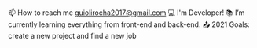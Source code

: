 📫 How to reach me guiolirocha2017@gmail.com
💻 I'm Developer!
📚 I’m currently learning everything from front-end and back-end.
📤 2021 Goals: create a new project and find a new job
<!---
GuilhermeRochac/GuilhermeRochac is a ✨ special ✨ repository because its `README.md` (this file) appears on your GitHub profile.
You can click the Preview link to take a look at your changes.
--->
